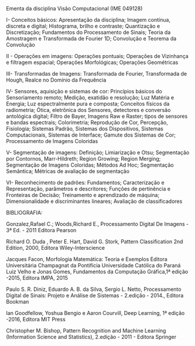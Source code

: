 Ementa da disciplina Visão Computacional (IME 049128)

I- Conceitos básicos: Apresentação da disciplina; Imagem contı́nua, discreta e digital; Histograma, brilho e contraste; Quantização e Discretização; Fundamentos do Processamento de Sinais; Teoria da Amostragem e Transformada de Fourier 1D; Convolução e Teorema da Convolução

II - Operações em imagens: Operações pontuais; Operações de Vizinhança e filtragem espacial; Operações Morfológicas; Operações Geométricas

III- Transformadas de Imagens: Transformada de Fourier, Transformada de Hough, Realce no Domínio da Frequência

IV- Sensores, aquisição e sistemas de cor: Princípios básicos do Sensoriamento remoto; Medição, exatidão e resolução; Luz Matéria e Energia; Luz espectralmente pura e composta; Conceitos físicos da radiometria; Ótica, eletrônica dos Sensores, detectores e conversão antológica digital; Filtro de Bayer, Imagens Raw e Raster; tipos de sensores e bandas espectrais; Colorimetria; Reprodução de Cor, Percepção, Fisiologia; Sistemas Padrão, Sistemas dos Dispositivos, Sistemas Computacionais, Sistemas de Interface; Gamute dos Sistemas de Cor; Processamento de Imagens Coloridas

V- Segmentação de imagens: Definição; Limiarização e Otsu; Segmentação por Contornos, Marr-Hildreth; Region Growing; Region Merging; Segmentação de Imagens Coloridas; Métodos Ad Hoc; Segmentação Semântica; Métricas de avaliação de segmentação

VI- Reconhecimento de padrões: Fundamentos; Caracterização e Representação, parâmetros e descritores; Funções de pertinência e Fronteiras de Decisão; Treinamento e aprendizado de máquina; Dimensionalidade e discriminantes lineares; Avaliação de classificadores

BIBLIOGRAFIA:

Gonzalez,Rafael C.; Woods,Richard E., Processamento Digital De Imagens - 3ª Ed. - 2011   Editora Pearson

Richard O. Duda , Peter E. Hart, David G. Stork, Pattern Classification 2nd Edition, 2000,  Editora Wiley-Interscience

Jacques Facon, Morfologia Matemática: Teoria e Exemplos Editora Universitária Champagnat da Pontifícia Universidade Católica do Paraná
Luiz Velho e Jonas Gomes, Fundamentos da Computação Gráfica,1ª edição -2015,  Editora IMPA, 2015

Paulo S. R. Diniz, Eduardo A. B. da Silva, Sergio L. Netto, Processamento Digital de Sinais: Projeto e Análise de Sistemas - 2.edição - 2014., Editora Bookman

Ian Goodfellow, Yoshua Bengio e Aaron Courvill, Deep Learning, 1ª edição -2016,  Editora MIT Press

Christopher M. Bishop, Pattern Recognition and Machine Learning (Information Science and Statistics), 2.edição - 2011 -  Editora Springer
